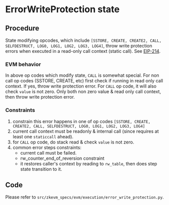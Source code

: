 # ErrorWriteProtection state

## Procedure
State modifying opcodes, which include `[SSTORE, CREATE, CREATE2, CALL, SELFDESTRUCT, LOG0, LOG1, LOG2, LOG3, LOG4]`, throw write protection errors when executed in a read-only call context (static call). See [EIP-214](https://eips.ethereum.org/EIPS/eip-214).

### EVM behavior
In above op codes which modify state, `CALL` is somewhat special. For non call op codes (SSTORE, CREATE, etc) first check if running in read only call context. If yes, throw write protection error. For `CALL` op code, it will also check `value` is not zero. Only both non zero value & read only call context, then throw write protection error.

### Constraints
1. constrain this error happens in one of op codes `[SSTORE, CREATE, CREATE2, CALL, SELFDESTRUCT, LOG0, LOG1, LOG2, LOG3, LOG4]`
2. current call context must be readonly & internal call (since requires at least one `staticcall` ahead).
3. for `CALL` op code, do stack read & check `value` is not zero.
4. common error steps constraints:
   - current call must be failed.
   - rw_counter_end_of_reversion constraint
   - it restores caller's context by reading to `rw_table`, then does step state transition to it.

## Code
  Please refer to `src/zkevm_specs/evm/execution/error_write_protection.py`.